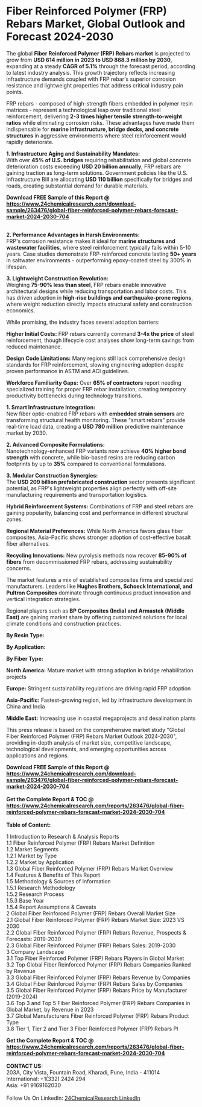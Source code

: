<h1>Fiber Reinforced Polymer (FRP) Rebars Market, Global Outlook and Forecast 2024-2030</h1><p>The global <strong>Fiber Reinforced Polymer (FRP) Rebars market</strong> is projected to grow from <strong>USD 614 million in 2023 to USD 868.3 million by 2030</strong>, expanding at a steady <strong>CAGR of 5.1%</strong> through the forecast period, according to latest industry analysis. This growth trajectory reflects increasing infrastructure demands coupled with FRP rebar's superior corrosion resistance and lightweight properties that address critical industry pain points.</p><p>FRP rebars - composed of high-strength fibers embedded in polymer resin matrices - represent a technological leap over traditional steel reinforcement, delivering <strong>2-3 times higher tensile strength-to-weight ratios</strong> while eliminating corrosion risks. These advantages have made them indispensable for <strong>marine infrastructure, bridge decks, and concrete structures</strong> in aggressive environments where steel reinforcement would rapidly deteriorate.</p><p><strong>1. Infrastructure Aging and Sustainability Mandates:</strong><br>
With over <strong>45% of U.S. bridges</strong> requiring rehabilitation and global concrete deterioration costs exceeding <strong>USD 20 billion annually</strong>, FRP rebars are gaining traction as long-term solutions. Government policies like the U.S. Infrastructure Bill are allocating <strong>USD 110 billion</strong> specifically for bridges and roads, creating substantial demand for durable materials.</p><div><b>Download FREE Sample of this Report @ 
            <a href="https://www.24chemicalresearch.com/download-sample/263476/global-fiber-reinforced-polymer-rebars-forecast-market-2024-2030-704">
            https://www.24chemicalresearch.com/download-sample/263476/global-fiber-reinforced-polymer-rebars-forecast-market-2024-2030-704</a></b></div><br><p><strong>2. Performance Advantages in Harsh Environments:</strong><br>
FRP's corrosion resistance makes it ideal for <strong>marine structures and wastewater facilities</strong>, where steel reinforcement typically fails within 5-10 years. Case studies demonstrate FRP-reinforced concrete lasting <strong>50+ years</strong> in saltwater environments - outperforming epoxy-coated steel by 300% in lifespan.</p><p><strong>3. Lightweight Construction Revolution:</strong><br>
Weighing <strong>75-90% less than steel</strong>, FRP rebars enable innovative architectural designs while reducing transportation and labor costs. This has driven adoption in <strong>high-rise buildings and earthquake-prone regions</strong>, where weight reduction directly impacts structural safety and construction economics.</p><p>While promising, the industry faces several adoption barriers:</p><p><strong>Higher Initial Costs:</strong> FRP rebars currently command <strong>3-4x the price</strong> of steel reinforcement, though lifecycle cost analyses show long-term savings from reduced maintenance.</p><p><strong>Design Code Limitations:</strong> Many regions still lack comprehensive design standards for FRP reinforcement, slowing engineering adoption despite proven performance in ASTM and ACI guidelines.</p><p><strong>Workforce Familiarity Gaps:</strong> Over <strong>65% of contractors</strong> report needing specialized training for proper FRP rebar installation, creating temporary productivity bottlenecks during technology transitions.</p><p><strong>1. Smart Infrastructure Integration:</strong><br>
New fiber optic-enabled FRP rebars with <strong>embedded strain sensors</strong> are transforming structural health monitoring. These "smart rebars" provide real-time load data, creating a <strong>USD 780 million</strong> predictive maintenance market by 2030.</p><p><strong>2. Advanced Composite Formulations:</strong><br>
Nanotechnology-enhanced FRP variants now achieve <strong>40% higher bond strength</strong> with concrete, while bio-based resins are reducing carbon footprints by up to <strong>35%</strong> compared to conventional formulations.</p><p><strong>3. Modular Construction Synergies:</strong><br>
The <strong>USD 209 billion prefabricated construction</strong> sector presents significant potential, as FRP's lightweight properties align perfectly with off-site manufacturing requirements and transportation logistics.</p><p><strong>Hybrid Reinforcement Systems:</strong> Combinations of FRP and steel rebars are gaining popularity, balancing cost and performance in different structural zones.</p><p><strong>Regional Material Preferences:</strong> While North America favors glass fiber composites, Asia-Pacific shows stronger adoption of cost-effective basalt fiber alternatives.</p><p><strong>Recycling Innovations:</strong> New pyrolysis methods now recover <strong>85-90% of fibers</strong> from decommissioned FRP rebars, addressing sustainability concerns.</p><p>The market features a mix of established composites firms and specialized manufacturers. Leaders like <strong>Hughes Brothers, Schoeck International, and Pultron Composites</strong> dominate through continuous product innovation and vertical integration strategies.</p><p>Regional players such as <strong>BP Composites (India) and Armastek (Middle East)</strong> are gaining market share by offering customized solutions for local climate conditions and construction practices.</p><p><strong>By Resin Type:</strong></p><p><strong>By Application:</strong></p><p><strong>By Fiber Type:</strong></p><p><strong>North America:</strong> Mature market with strong adoption in bridge rehabilitation projects</p><p><strong>Europe:</strong> Stringent sustainability regulations are driving rapid FRP adoption</p><p><strong>Asia-Pacific:</strong> Fastest-growing region, led by infrastructure development in China and India</p><p><strong>Middle East:</strong> Increasing use in coastal megaprojects and desalination plants</p><p>This press release is based on the comprehensive market study "Global Fiber Reinforced Polymer (FRP) Rebars Market Outlook 2024-2030", providing in-depth analysis of market size, competitive landscape, technological developments, and emerging opportunities across applications and regions.</p><div><b>Download FREE Sample of this Report @ 
            <a href="https://www.24chemicalresearch.com/download-sample/263476/global-fiber-reinforced-polymer-rebars-forecast-market-2024-2030-704">
            https://www.24chemicalresearch.com/download-sample/263476/global-fiber-reinforced-polymer-rebars-forecast-market-2024-2030-704</a></b></div><br><div><b>Get the Complete Report & TOC @ 
            <a href="https://www.24chemicalresearch.com/reports/263476/global-fiber-reinforced-polymer-rebars-forecast-market-2024-2030-704">
            https://www.24chemicalresearch.com/reports/263476/global-fiber-reinforced-polymer-rebars-forecast-market-2024-2030-704</a></b></div><br>
            <b>Table of Content:</b><p>1 Introduction to Research & Analysis Reports<br />
    1.1 Fiber Reinforced Polymer (FRP) Rebars Market Definition<br />
    1.2 Market Segments<br />
        1.2.1 Market by Type<br />
        1.2.2 Market by Application<br />
    1.3 Global Fiber Reinforced Polymer (FRP) Rebars Market Overview<br />
    1.4 Features & Benefits of This Report<br />
    1.5 Methodology & Sources of Information<br />
        1.5.1 Research Methodology<br />
        1.5.2 Research Process<br />
        1.5.3 Base Year<br />
        1.5.4 Report Assumptions & Caveats<br />
2 Global Fiber Reinforced Polymer (FRP) Rebars Overall Market Size<br />
    2.1 Global Fiber Reinforced Polymer (FRP) Rebars Market Size: 2023 VS 2030<br />
    2.2 Global Fiber Reinforced Polymer (FRP) Rebars Revenue, Prospects & Forecasts: 2019-2030<br />
    2.3 Global Fiber Reinforced Polymer (FRP) Rebars Sales: 2019-2030<br />
3 Company Landscape<br />
    3.1 Top Fiber Reinforced Polymer (FRP) Rebars Players in Global Market<br />
    3.2 Top Global Fiber Reinforced Polymer (FRP) Rebars Companies Ranked by Revenue<br />
    3.3 Global Fiber Reinforced Polymer (FRP) Rebars Revenue by Companies<br />
    3.4 Global Fiber Reinforced Polymer (FRP) Rebars Sales by Companies<br />
    3.5 Global Fiber Reinforced Polymer (FRP) Rebars Price by Manufacturer (2019-2024)<br />
    3.6 Top 3 and Top 5 Fiber Reinforced Polymer (FRP) Rebars Companies in Global Market, by Revenue in 2023<br />
    3.7 Global Manufacturers Fiber Reinforced Polymer (FRP) Rebars Product Type<br />
    3.8 Tier 1, Tier 2 and Tier 3 Fiber Reinforced Polymer (FRP) Rebars Pl</p><div><b>Get the Complete Report & TOC @ 
            <a href="https://www.24chemicalresearch.com/reports/263476/global-fiber-reinforced-polymer-rebars-forecast-market-2024-2030-704">
            https://www.24chemicalresearch.com/reports/263476/global-fiber-reinforced-polymer-rebars-forecast-market-2024-2030-704</a></b></div><br><b>CONTACT US:</b><br>
            203A, City Vista, Fountain Road, Kharadi, Pune, India - 411014<br>
            International: +1(332) 2424 294<br>
            Asia: +91 9169162030 <br><br>
            Follow Us On LinkedIn: <a href="https://www.linkedin.com/company/24chemicalresearch/">24ChemicalResearch LinkedIn</a>